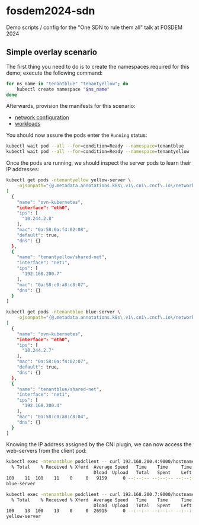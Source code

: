 # fosdem2024-sdn
Demo scripts / config for the "One SDN to rule them all" talk at FOSDEM 2024

## Simple overlay scenario
The first thing you need to do is to create the namespaces required for this
demo; execute the following command:
```bash
for ns_name in "tenantblue" "tenantyellow"; do
    kubectl create namespace "$ns_name"
done
```

Afterwards, provision the manifests for this scenario:
- [network configuration](manifests/overlay/01-netconfig.yaml)
- [workloads](manifests/overlay/02-workloads.yaml)

You should now assure the pods enter the `Running` status:
```bash
kubectl wait pod --all --for=condition=Ready --namespace=tenantblue
kubectl wait pod --all --for=condition=Ready --namespace=tenantyellow
```

Once the pods are running, we should inspect the server pods to learn their IP
addresses:
```bash
kubectl get pods -ntenantyellow yellow-server \
    -ojsonpath="{@.metadata.annotations.k8s\.v1\.cni\.cncf\.io\/network-status}" | jq
[
  {
    "name": "ovn-kubernetes",
    "interface": "eth0",
    "ips": [
      "10.244.2.8"
    ],
    "mac": "0a:58:0a:f4:02:08",
    "default": true,
    "dns": {}
  },
  {
    "name": "tenantyellow/shared-net",
    "interface": "net1",
    "ips": [
      "192.168.200.7"
    ],
    "mac": "0a:58:c0:a8:c8:07",
    "dns": {}
  }
]

kubectl get pods -ntenantblue blue-server \
    -ojsonpath="{@.metadata.annotations.k8s\.v1\.cni\.cncf\.io\/network-status}" | jq
[
  {
    "name": "ovn-kubernetes",
    "interface": "eth0",
    "ips": [
      "10.244.2.7"
    ],
    "mac": "0a:58:0a:f4:02:07",
    "default": true,
    "dns": {}
  },
  {
    "name": "tenantblue/shared-net",
    "interface": "net1",
    "ips": [
      "192.168.200.4"
    ],
    "mac": "0a:58:c0:a8:c8:04",
    "dns": {}
  }
]
```

Knowing the IP address assigned by the CNI plugin, we can now access the
web-servers from the client pod:
```bash
kubectl exec -ntenantblue podclient -- curl 192.168.200.4:9000/hostname
  % Total    % Received % Xferd  Average Speed   Time    Time     Time  Current
                                 Dload  Upload   Total   Spent    Left  Speed
100    11  100    11    0     0   9159      0 --:--:-- --:--:-- --:--:-- 11000
blue-server

kubectl exec -ntenantblue podclient -- curl 192.168.200.7:9000/hostname
  % Total    % Received % Xferd  Average Speed   Time    Time     Time  Current
                                 Dload  Upload   Total   Spent    Left  Speed
100    13  100    13    0     0  26915      0 --:--:-- --:--:-- --:--:-- 13000
yellow-server
```
